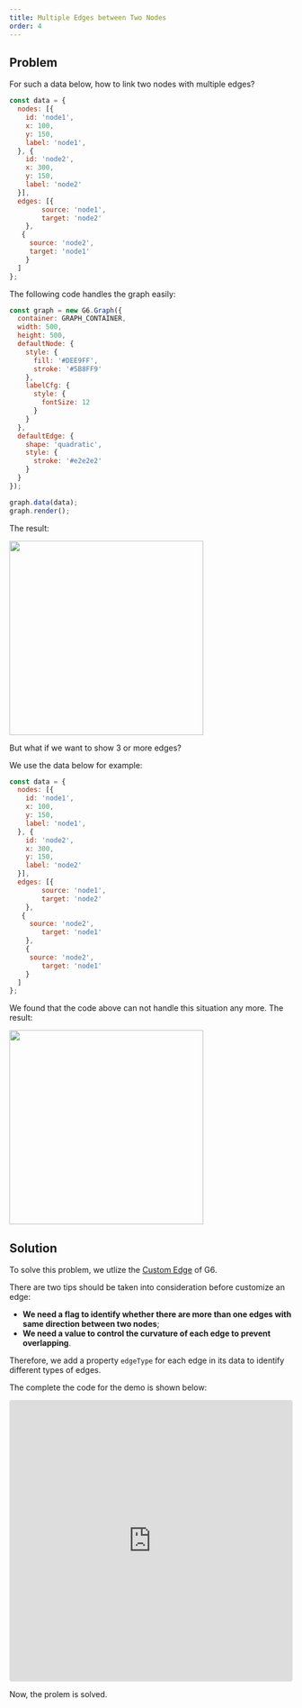 ```yaml
---
title: Multiple Edges between Two Nodes
order: 4
---
```


## Problem
For such a data below, how to link two nodes with multiple edges?

```javascript
const data = {
  nodes: [{
    id: 'node1',
    x: 100,
    y: 150,
    label: 'node1',
  }, {
    id: 'node2',
    x: 300,
    y: 150,
    label: 'node2'
  }],
  edges: [{
    	source: 'node1',
    	target: 'node2'
  	},
   {
   	 source: 'node2',
     target: 'node1'
  	}
  ]
};

```

The following code handles the graph easily:

```javascript
const graph = new G6.Graph({
  container: GRAPH_CONTAINER,
  width: 500,
  height: 500,
  defaultNode: {
    style: {
      fill: '#DEE9FF',
      stroke: '#5B8FF9'
    },
    labelCfg: {
      style: {
        fontSize: 12
      }
    }
  },
  defaultEdge: {
    shape: 'quadratic',
    style: {
      stroke: '#e2e2e2'
    }
  }
});

graph.data(data);
graph.render();
```

The result:

<img src='https://gw.alipayobjects.com/mdn/rms_f8c6a0/afts/img/A*9u0BTpCAn-4AAAAAAAAAAABkARQnAQ' width=345 />


But what if we want to show 3 or more edges?

We use the data below for example:

```javascript
const data = {
  nodes: [{
    id: 'node1',
    x: 100,
    y: 150,
    label: 'node1',
  }, {
    id: 'node2',
    x: 300,
    y: 150,
    label: 'node2'
  }],
  edges: [{
    	source: 'node1',
    	target: 'node2'
  	},
   {
   	 source: 'node2',
    	target: 'node1'
  	},
    {
   	 source: 'node2',
    	target: 'node1'
  	}
  ]
};
```

We found that the code above can not handle this situation any more. The result:

<img src='https://gw.alipayobjects.com/mdn/rms_f8c6a0/afts/img/A*9u0BTpCAn-4AAAAAAAAAAABkARQnAQ' width=345 />

## Solution

To solve this problem, we utlize the [Custom Edge](/en/docs/manual/advanced/custom-edge) of G6.

There are two tips should be taken into consideration before customize an edge:

- **We need a flag to identify whether there are more than one edges with same direction between two nodes**;
- **We need a value to control the curvature of each edge to prevent overlapping**.

Therefore, we add a property `edgeType` for each edge in its data to identify different types of edges.

The complete the code for the demo is shown below:

<iframe
     src="https://codesandbox.io/embed/restless-breeze-fhief?fontsize=14&hidenavigation=1&theme=dark"
     style="width:100%; height:500px; border:0; border-radius: 4px; overflow:hidden;"
     title="restless-breeze-fhief"
     allow="geolocation; microphone; camera; midi; vr; accelerometer; gyroscope; payment; ambient-light-sensor; encrypted-media; usb"
     sandbox="allow-modals allow-forms allow-popups allow-scripts allow-same-origin"
   ></iframe>

Now, the prolem is solved.
